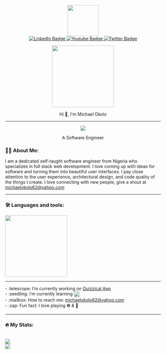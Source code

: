<div id="header" align="center">
  <img src="https://media.giphy.com/media/v1.Y2lkPTc5MGI3NjExYzFmNTIwZDllYzNiZDY0M2NmMmRkYjIzYzM0YjhjZmE0N2JlNDg2YyZlcD12MV9pbnRlcm5hbF9naWZzX2dpZklkJmN0PXM/M9gbBd9nbDrOTu1Mqx/giphy.gif" width="100">
</div>
<div id="badges" align="center">
  <a href="https://www.linkedin.com/in/michael-okolo-b50898266/">
  <img src="https://img.shields.io/badge/LinkedIn-blue?style=for-the-badge&logo=linkedin&logoColor=white" alt="LinkedIn Badge"/>
  </a>
  <a href="#">
  <img src="https://img.shields.io/badge/YouTube-red?style=for-the-badge&logo=youtube&logoColor=white" alt="Youtube Badge"/>
  </a>
  <a href="#">
  <img src="https://img.shields.io/badge/Twitter-blue?style=for-the-badge&logo=twitter&logoColor=white" alt="Twitter Badge"/>
  </a>
</div>
<p align="center">
  <img src="https://komarev.com/ghpvc/?username=michaelokolo&style=flat-square&color=blue" alt="" width="200"/>
</p>
<p align="center">
  Hi 👋, I'm Michael Okolo
</p>

<hr>
<div align="center">
  <img src="https://github.com/michaelokolo/michaelokolo/assets/91018269/2cefb90b-8407-48e6-8d21-61312a0b06ae">
</div>
<p align="center">A Software Engineer</p>

### :man_technologist: About Me:
I am a dedicated self-taught software engineer from Nigeria who specializes in full stack web development. I love coming up with ideas for software and turning them into beautiful user interfaces. I pay close attention to the user experience, architectural design, and code quality of the things I create. I love connecting with new people, give a shout at <a href="mailto:michaelokolo62@yahaoo.com">michaelokolo62@yahoo.com</a>
<hr>


### :hammer_and_wrench: Languages and tools:<br>
<img src="https://skills.thijs.gg/icons?i=react,html,javascript,github,css,bootstrap,jquery&theme=light" width="200"/>
<hr>
- :telescope: I’m currently working on <a href="https://github.com/michaelokolo/Quizzical-App">Quizzical App</a><br>
- :seedling: I’m currently learning <a href="#"><img src="https://skills.thijs.gg/icons?i=react&theme=dark" width="20" align="center"/></a><br>
- :mailbox: How to reach me: <a href="mailto:michaelokolo62@yahoo.com">michaelokolo62@yahoo.com</a><br>
- :zap: Fun fact: I love playing ⚽ & 🎸
<hr>


### :fire: My Stats:<br><br>
<img src="http://github-readme-streak-stats.herokuapp.com?user=michaelokolo&theme=dark&hide_border=true"/>
<br>
<img src="https://github-readme-stats.vercel.app/api/top-langs/?username=michaelokolo&layout=compact&theme=vision-friendly-dark"/>

